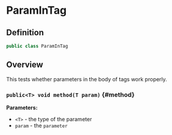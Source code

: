 # ParamInTag

## Definition

```java
public class ParamInTag
```

## Overview

This tests whether parameters in the body of tags work properly.

### `public<T> void method(T param)` {#method}



**Parameters:**

* `<T>` - the type of the parameter
* `param` - the `parameter`

